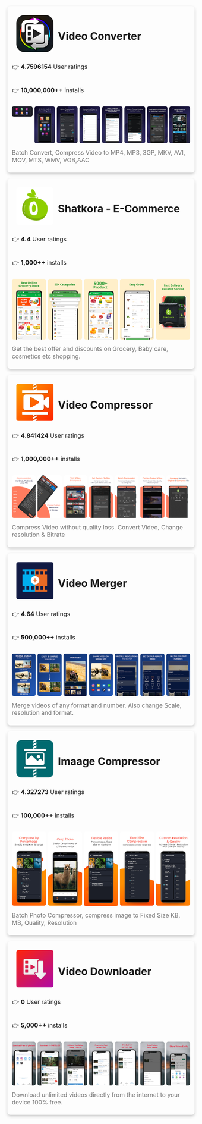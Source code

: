 <div class="appContainer" style="padding: 12px;box-shadow: 0 4px 8px 0 rgba(0, 0, 0, 0.2);transition: 0.3s;margin-left: auto;margin-right: auto;border-radius: 8px;max-width: 1200px;margin-top: 16px;">
<div class="header" style="display: flex;width: 100%;padding: 0;text-align: center;margin: 12px;">
<img class="iconImage" src="images/video_converter/icon.jpg" style="border-radius: 5px;width: 100px;height: 100px;">
<h1 style="margin-left:12px;margin-top:40px;text-align:center;cursor:pointer;">
<a>Video Converter</a>
</h1>
</div>
<div class="info">
<div class="keys" style="margin: 12px 0;display: flex;flex-direction: column;gap: 4px;">
<p style="font-size: 16px;">👉 <b>4.7596154</b> User ratings</p>
<p style="font-size: 16px;">👉 <b>10,000,000++</b> installs</p>
</div>
<div style="display:flex;gap:5px;justify-content:space-around;">

<div class="img-container" style="flex: 1;width: 100px;border-radius: 5px;transition: all 0.5s ease-in-out;">
<img class="ss-image" src="images/video_converter/img_0.jpg" style="width: 100%;border-radius: 5px;overflow: hidden;">
</div>


<div class="img-container" style="flex: 1;width: 100px;border-radius: 5px;transition: all 0.5s ease-in-out;">
<img class="ss-image" src="images/video_converter/img_1.jpg" style="width: 100%;border-radius: 5px;overflow: hidden;">
</div>


<div class="img-container" style="flex: 1;width: 100px;border-radius: 5px;transition: all 0.5s ease-in-out;">
<img class="ss-image" src="images/video_converter/img_2.jpg" style="width: 100%;border-radius: 5px;overflow: hidden;">
</div>


<div class="img-container" style="flex: 1;width: 100px;border-radius: 5px;transition: all 0.5s ease-in-out;">
<img class="ss-image" src="images/video_converter/img_3.jpg" style="width: 100%;border-radius: 5px;overflow: hidden;">
</div>


<div class="img-container" style="flex: 1;width: 100px;border-radius: 5px;transition: all 0.5s ease-in-out;">
<img class="ss-image" src="images/video_converter/img_4.jpg" style="width: 100%;border-radius: 5px;overflow: hidden;">
</div>


<div class="img-container" style="flex: 1;width: 100px;border-radius: 5px;transition: all 0.5s ease-in-out;">
<img class="ss-image" src="images/video_converter/img_5.jpg" style="width: 100%;border-radius: 5px;overflow: hidden;">
</div>


<div class="img-container" style="flex: 1;width: 100px;border-radius: 5px;transition: all 0.5s ease-in-out;">
<img class="ss-image" src="images/video_converter/img_6.jpg" style="width: 100%;border-radius: 5px;overflow: hidden;">
</div>


<div class="img-container" style="flex: 1;width: 100px;border-radius: 5px;transition: all 0.5s ease-in-out;">
<img class="ss-image" src="images/video_converter/img_7.jpg" style="width: 100%;border-radius: 5px;overflow: hidden;">
</div>


</div>
<p class="short-description" style="opacity: 0.6;font-size: 16px;margin: 12px 0;">
Batch Convert, Compress Video to MP4, MP3, 3GP, MKV, AVI, MOV, MTS, WMV, VOB,AAC
</p>
</div>
</div>

<div class="appContainer" style="padding: 12px;box-shadow: 0 4px 8px 0 rgba(0, 0, 0, 0.2);transition: 0.3s;margin-left: auto;margin-right: auto;border-radius: 8px;max-width: 1200px;margin-top: 16px;">
<div class="header" style="display: flex;width: 100%;padding: 0;text-align: center;margin: 12px;">
<img class="iconImage" src="images/shatkora/icon.jpg" style="border-radius: 5px;width: 100px;height: 100px;">
<h1 style="margin-left:12px;margin-top:40px;text-align:center;cursor:pointer;">
<a>Shatkora - E-Commerce</a>
</h1>
</div>
<div class="info">
<div class="keys" style="margin: 12px 0;display: flex;flex-direction: column;gap: 4px;">
<p style="font-size: 16px;">👉 <b>4.4</b> User ratings</p>
<p style="font-size: 16px;">👉 <b>1,000++</b> installs</p>
</div>
<div style="display:flex;gap:5px;justify-content:space-around;">

<div class="img-container" style="flex: 1;width: 100px;border-radius: 5px;transition: all 0.5s ease-in-out;">
<img class="ss-image" src="images/shatkora/img_0.jpg" style="width: 100%;border-radius: 5px;overflow: hidden;">
</div>


<div class="img-container" style="flex: 1;width: 100px;border-radius: 5px;transition: all 0.5s ease-in-out;">
<img class="ss-image" src="images/shatkora/img_1.jpg" style="width: 100%;border-radius: 5px;overflow: hidden;">
</div>


<div class="img-container" style="flex: 1;width: 100px;border-radius: 5px;transition: all 0.5s ease-in-out;">
<img class="ss-image" src="images/shatkora/img_2.jpg" style="width: 100%;border-radius: 5px;overflow: hidden;">
</div>


<div class="img-container" style="flex: 1;width: 100px;border-radius: 5px;transition: all 0.5s ease-in-out;">
<img class="ss-image" src="images/shatkora/img_3.jpg" style="width: 100%;border-radius: 5px;overflow: hidden;">
</div>


<div class="img-container" style="flex: 1;width: 100px;border-radius: 5px;transition: all 0.5s ease-in-out;">
<img class="ss-image" src="images/shatkora/img_4.jpg" style="width: 100%;border-radius: 5px;overflow: hidden;">
</div>


</div>
<p class="short-description" style="opacity: 0.6;font-size: 16px;margin: 12px 0;">
Get the best offer and discounts on Grocery, Baby care, cosmetics etc shopping.
</p>
</div>
</div>

<div class="appContainer" style="padding: 12px;box-shadow: 0 4px 8px 0 rgba(0, 0, 0, 0.2);transition: 0.3s;margin-left: auto;margin-right: auto;border-radius: 8px;max-width: 1200px;margin-top: 16px;">
<div class="header" style="display: flex;width: 100%;padding: 0;text-align: center;margin: 12px;">
<img class="iconImage" src="images/video_compressor/icon.jpg" style="border-radius: 5px;width: 100px;height: 100px;">
<h1 style="margin-left:12px;margin-top:40px;text-align:center;cursor:pointer;">
<a>Video Compressor</a>
</h1>
</div>
<div class="info">
<div class="keys" style="margin: 12px 0;display: flex;flex-direction: column;gap: 4px;">
<p style="font-size: 16px;">👉 <b>4.841424</b> User ratings</p>
<p style="font-size: 16px;">👉 <b>1,000,000++</b> installs</p>
</div>
<div style="display:flex;gap:5px;justify-content:space-around;">

<div class="img-container" style="flex: 1;width: 100px;border-radius: 5px;transition: all 0.5s ease-in-out;">
<img class="ss-image" src="images/video_compressor/img_0.jpg" style="width: 100%;border-radius: 5px;overflow: hidden;">
</div>


<div class="img-container" style="flex: 1;width: 100px;border-radius: 5px;transition: all 0.5s ease-in-out;">
<img class="ss-image" src="images/video_compressor/img_1.jpg" style="width: 100%;border-radius: 5px;overflow: hidden;">
</div>


<div class="img-container" style="flex: 1;width: 100px;border-radius: 5px;transition: all 0.5s ease-in-out;">
<img class="ss-image" src="images/video_compressor/img_2.jpg" style="width: 100%;border-radius: 5px;overflow: hidden;">
</div>


<div class="img-container" style="flex: 1;width: 100px;border-radius: 5px;transition: all 0.5s ease-in-out;">
<img class="ss-image" src="images/video_compressor/img_3.jpg" style="width: 100%;border-radius: 5px;overflow: hidden;">
</div>


<div class="img-container" style="flex: 1;width: 100px;border-radius: 5px;transition: all 0.5s ease-in-out;">
<img class="ss-image" src="images/video_compressor/img_4.jpg" style="width: 100%;border-radius: 5px;overflow: hidden;">
</div>


<div class="img-container" style="flex: 1;width: 100px;border-radius: 5px;transition: all 0.5s ease-in-out;">
<img class="ss-image" src="images/video_compressor/img_5.jpg" style="width: 100%;border-radius: 5px;overflow: hidden;">
</div>


<div class="img-container" style="flex: 1;width: 100px;border-radius: 5px;transition: all 0.5s ease-in-out;">
<img class="ss-image" src="images/video_compressor/img_6.jpg" style="width: 100%;border-radius: 5px;overflow: hidden;">
</div>


</div>
<p class="short-description" style="opacity: 0.6;font-size: 16px;margin: 12px 0;">
Compress Video without quality loss. Convert Video, Change resolution & Bitrate
</p>
</div>
</div>

<div class="appContainer" style="padding: 12px;box-shadow: 0 4px 8px 0 rgba(0, 0, 0, 0.2);transition: 0.3s;margin-left: auto;margin-right: auto;border-radius: 8px;max-width: 1200px;margin-top: 16px;">
<div class="header" style="display: flex;width: 100%;padding: 0;text-align: center;margin: 12px;">
<img class="iconImage" src="images/video_merger/icon.jpg" style="border-radius: 5px;width: 100px;height: 100px;">
<h1 style="margin-left:12px;margin-top:40px;text-align:center;cursor:pointer;">
<a>Video Merger</a>
</h1>
</div>
<div class="info">
<div class="keys" style="margin: 12px 0;display: flex;flex-direction: column;gap: 4px;">
<p style="font-size: 16px;">👉 <b>4.64</b> User ratings</p>
<p style="font-size: 16px;">👉 <b>500,000++</b> installs</p>
</div>
<div style="display:flex;gap:5px;justify-content:space-around;">

<div class="img-container" style="flex: 1;width: 100px;border-radius: 5px;transition: all 0.5s ease-in-out;">
<img class="ss-image" src="images/video_merger/img_0.jpg" style="width: 100%;border-radius: 5px;overflow: hidden;">
</div>


<div class="img-container" style="flex: 1;width: 100px;border-radius: 5px;transition: all 0.5s ease-in-out;">
<img class="ss-image" src="images/video_merger/img_1.jpg" style="width: 100%;border-radius: 5px;overflow: hidden;">
</div>


<div class="img-container" style="flex: 1;width: 100px;border-radius: 5px;transition: all 0.5s ease-in-out;">
<img class="ss-image" src="images/video_merger/img_2.jpg" style="width: 100%;border-radius: 5px;overflow: hidden;">
</div>


<div class="img-container" style="flex: 1;width: 100px;border-radius: 5px;transition: all 0.5s ease-in-out;">
<img class="ss-image" src="images/video_merger/img_3.jpg" style="width: 100%;border-radius: 5px;overflow: hidden;">
</div>


<div class="img-container" style="flex: 1;width: 100px;border-radius: 5px;transition: all 0.5s ease-in-out;">
<img class="ss-image" src="images/video_merger/img_4.jpg" style="width: 100%;border-radius: 5px;overflow: hidden;">
</div>


<div class="img-container" style="flex: 1;width: 100px;border-radius: 5px;transition: all 0.5s ease-in-out;">
<img class="ss-image" src="images/video_merger/img_5.jpg" style="width: 100%;border-radius: 5px;overflow: hidden;">
</div>


<div class="img-container" style="flex: 1;width: 100px;border-radius: 5px;transition: all 0.5s ease-in-out;">
<img class="ss-image" src="images/video_merger/img_6.jpg" style="width: 100%;border-radius: 5px;overflow: hidden;">
</div>


</div>
<p class="short-description" style="opacity: 0.6;font-size: 16px;margin: 12px 0;">
Merge videos of any format and number. Also change Scale, resolution and format.
</p>
</div>
</div>

<div class="appContainer" style="padding: 12px;box-shadow: 0 4px 8px 0 rgba(0, 0, 0, 0.2);transition: 0.3s;margin-left: auto;margin-right: auto;border-radius: 8px;max-width: 1200px;margin-top: 16px;">
<div class="header" style="display: flex;width: 100%;padding: 0;text-align: center;margin: 12px;">
<img class="iconImage" src="images/image_compressor/icon.jpg" style="border-radius: 5px;width: 100px;height: 100px;">
<h1 style="margin-left:12px;margin-top:40px;text-align:center;cursor:pointer;">
<a>Imaage Compressor</a>
</h1>
</div>
<div class="info">
<div class="keys" style="margin: 12px 0;display: flex;flex-direction: column;gap: 4px;">
<p style="font-size: 16px;">👉 <b>4.327273</b> User ratings</p>
<p style="font-size: 16px;">👉 <b>100,000++</b> installs</p>
</div>
<div style="display:flex;gap:5px;justify-content:space-around;">

<div class="img-container" style="flex: 1;width: 100px;border-radius: 5px;transition: all 0.5s ease-in-out;">
<img class="ss-image" src="images/image_compressor/img_0.jpg" style="width: 100%;border-radius: 5px;overflow: hidden;">
</div>


<div class="img-container" style="flex: 1;width: 100px;border-radius: 5px;transition: all 0.5s ease-in-out;">
<img class="ss-image" src="images/image_compressor/img_1.jpg" style="width: 100%;border-radius: 5px;overflow: hidden;">
</div>


<div class="img-container" style="flex: 1;width: 100px;border-radius: 5px;transition: all 0.5s ease-in-out;">
<img class="ss-image" src="images/image_compressor/img_2.jpg" style="width: 100%;border-radius: 5px;overflow: hidden;">
</div>


<div class="img-container" style="flex: 1;width: 100px;border-radius: 5px;transition: all 0.5s ease-in-out;">
<img class="ss-image" src="images/image_compressor/img_3.jpg" style="width: 100%;border-radius: 5px;overflow: hidden;">
</div>


<div class="img-container" style="flex: 1;width: 100px;border-radius: 5px;transition: all 0.5s ease-in-out;">
<img class="ss-image" src="images/image_compressor/img_4.jpg" style="width: 100%;border-radius: 5px;overflow: hidden;">
</div>


</div>
<p class="short-description" style="opacity: 0.6;font-size: 16px;margin: 12px 0;">
Batch Photo Compressor, compress image to Fixed Size KB, MB, Quality, Resolution
</p>
</div>
</div>

<div class="appContainer" style="padding: 12px;box-shadow: 0 4px 8px 0 rgba(0, 0, 0, 0.2);transition: 0.3s;margin-left: auto;margin-right: auto;border-radius: 8px;max-width: 1200px;margin-top: 16px;">
<div class="header" style="display: flex;width: 100%;padding: 0;text-align: center;margin: 12px;">
<img class="iconImage" src="images/video_downloader/icon.jpg" style="border-radius: 5px;width: 100px;height: 100px;">
<h1 style="margin-left:12px;margin-top:40px;text-align:center;cursor:pointer;">
<a>Video Downloader</a>
</h1>
</div>
<div class="info">
<div class="keys" style="margin: 12px 0;display: flex;flex-direction: column;gap: 4px;">
<p style="font-size: 16px;">👉 <b>0</b> User ratings</p>
<p style="font-size: 16px;">👉 <b>5,000++</b> installs</p>
</div>
<div style="display:flex;gap:5px;justify-content:space-around;">

<div class="img-container" style="flex: 1;width: 100px;border-radius: 5px;transition: all 0.5s ease-in-out;">
<img class="ss-image" src="images/video_downloader/img_0.jpg" style="width: 100%;border-radius: 5px;overflow: hidden;">
</div>


<div class="img-container" style="flex: 1;width: 100px;border-radius: 5px;transition: all 0.5s ease-in-out;">
<img class="ss-image" src="images/video_downloader/img_1.jpg" style="width: 100%;border-radius: 5px;overflow: hidden;">
</div>


<div class="img-container" style="flex: 1;width: 100px;border-radius: 5px;transition: all 0.5s ease-in-out;">
<img class="ss-image" src="images/video_downloader/img_2.jpg" style="width: 100%;border-radius: 5px;overflow: hidden;">
</div>


<div class="img-container" style="flex: 1;width: 100px;border-radius: 5px;transition: all 0.5s ease-in-out;">
<img class="ss-image" src="images/video_downloader/img_3.jpg" style="width: 100%;border-radius: 5px;overflow: hidden;">
</div>


<div class="img-container" style="flex: 1;width: 100px;border-radius: 5px;transition: all 0.5s ease-in-out;">
<img class="ss-image" src="images/video_downloader/img_4.jpg" style="width: 100%;border-radius: 5px;overflow: hidden;">
</div>


<div class="img-container" style="flex: 1;width: 100px;border-radius: 5px;transition: all 0.5s ease-in-out;">
<img class="ss-image" src="images/video_downloader/img_5.jpg" style="width: 100%;border-radius: 5px;overflow: hidden;">
</div>


<div class="img-container" style="flex: 1;width: 100px;border-radius: 5px;transition: all 0.5s ease-in-out;">
<img class="ss-image" src="images/video_downloader/img_6.jpg" style="width: 100%;border-radius: 5px;overflow: hidden;">
</div>


</div>
<p class="short-description" style="opacity: 0.6;font-size: 16px;margin: 12px 0;">
Download unlimited videos directly from the internet to your device 100% free.
</p>
</div>
</div>

